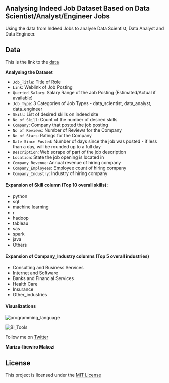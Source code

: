 ## Analysing Indeed Job Dataset Based on Data Scientist/Analyst/Engineer Jobs

Using the data from Indeed Jobs to analyse Data Scientist, Data Analyst and Data Engineer.

## Data

This is the link to the [data](https://github.com/makozi/Indeed-Dataset/blob/master/indeed_job_dataset.csv)

**Analysing the Dataset**

 - `Job_Title`:		 Title of Role
 - `Link`:			Weblink of Job Posting
 - `Queried_Salary`:		Salary Range of the Job Posting (Estimated/Actual if available)
 - `Job_Type`:		3 Categories of Job Types - data_scientist, data_analyst, data_engineer
 - `Skill`:			List of desired skills on indeed site
 - `No of Skill`:		Count of the number of desired skills
 - `Company`:		Company that posted the job posting
 - `No of Reviews`:		Number of Reviews for the Company
 - `No of Stars`:		Ratings for the Company
 - `Date Since Posted`:	Number of days since the job was posted - if less than a day, will be rounded up to a full day
 - `Description`:		Web scrape of part of the job description
 - `Location`:		State the job opening is located in
 - `Company_Revenue`:	Annual revenue of hiring company
 - `Company_Employees`:	Employee count of hiring company
 - `Company_Industry`:	Industry of hiring company




#### Expansion of Skill column (Top 10 overall skills):
- python
- sql
- machine learning
- r
- hadoop
- tableau
- sas
- spark
- java
- Others

#### Expansion of Company_Industry columns (Top 5 overall industries)
- Consulting and Business Services
- Internet and Software
- Banks and Financial Services
- Health Care
- Insurance
- Other_industries


#### Visualizations


![programming_language](https://user-images.githubusercontent.com/18138100/80250365-96eda200-866b-11ea-874d-e3b277d830ac.PNG)




![BI_Tools](https://user-images.githubusercontent.com/18138100/80250394-ab319f00-866b-11ea-8996-d67433457fff.PNG)



Follow me on [Twitter](https://twitter.com/marizu_makozi)

**Marizu-Ibewiro Makozi**
  


 ## License

This project is licensed under the  [MIT License](https://github.com/makozi/Indeed-Dataset/blob/master/LICENSE)
